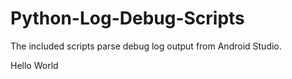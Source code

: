 # Python-Log-Debug-Scripts
The included scripts parse debug log output from Android Studio. 


Hello World



